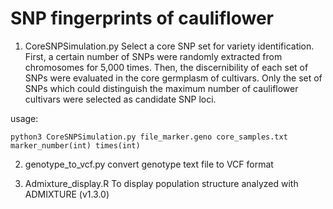 # SNP fingerprints of cauliflower
1. CoreSNPSimulation.py
Select a core SNP set for variety identification.
First, a certain number of SNPs were randomly extracted from chromosomes for 5,000 times. Then, the discernibility of each set of SNPs were evaluated in the core germplasm of cultivars. Only the set of SNPs which could distinguish the maximum number of cauliflower cultivars were selected as candidate SNP loci.

usage:
```
python3 CoreSNPSimulation.py file_marker.geno core_samples.txt marker_number(int) times(int)
```
2. genotype_to_vcf.py
convert genotype text file to VCF format

3. Admixture_display.R
To display population structure analyzed with ADMIXTURE (v1.3.0)

